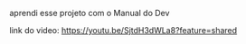 aprendi esse projeto com o Manual do Dev

link do video: https://youtu.be/SjtdH3dWLa8?feature=shared
